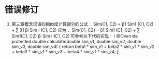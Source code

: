 错误修订
=====================

1. 第三章概念词语的相似度计算部分的公式：
Sim(C1, C2) = β1 Sim1 (C1, C2) + ∑ β1 βi Sim i (C1, C2)
应为： Sim(C1, C2) = β1 Sim1 (C1, C2) + ∑ Sim1(C1, C2) βi Sim i (C1, C2)
可参考以下代码实现：           i
    @Override
    protected double calculate(double sim_v1, double sim_v2, double sim_v3, double sim_v4) {
        return beta1 * sim_v1 + beta2 * sim_v1 * sim_v2 + beta3 * sim_v1 * sim_v3 + beta4 * sim_v1 * sim_v4;
    }
